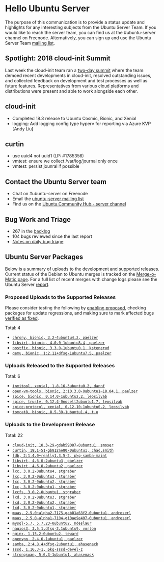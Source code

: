 # Hello Ubuntu Server

The purpose of this communication is to provide a status update and
highlights for any interesting subjects from the Ubuntu Server Team. If
you would like to reach the server team, you can find us at
the #ubuntu-server channel on Freenode. Alternatively, you can sign up
and use the Ubuntu Server Team [mailing list](https://lists.ubuntu.com/mailman/listinfo/ubuntu-server).

## Spotlight: 2018 cloud-init Summit

Last week the cloud-init team ran a [two-day summit](https://powersj.io/post/cloud-init-summit18/) where the team demoed recent developments in cloud-init, resolved outstanding issues, and collected feedback on development and test processes as well as future features. Representatives from various cloud platforms and distributions were present and able to work alongside each other.

## cloud-init

- Completed 18.3 release to Ubuntu Cosmic, Bionic, and Xenial
- logging: Add logging config type hyperv for reporting via Azure KVP [Andy Liu]

## curtin

- use uuid4 not uuid1 (LP: #1785356)
- vmtest: ensure we collect /var/log/journal only once
- vmtest: persist jounral if possible

## Contact the Ubuntu Server team

- Chat on #ubuntu-server on Freenode
- Email the [ubuntu-server mailing list](https://lists.ubuntu.com/mailman/listinfo/ubuntu-server)
- Find us on the [Ubuntu Community Hub - server channel](https://discourse.ubuntu.com/c/server)

## Bug Work and Triage

- 267 in the [backlog]('https://bugs.launchpad.net/~ubuntu-server/+subscribedbugs)
- 104 bugs reviewed since the last report
- [Notes on daily bug triage](https://wiki.ubuntu.com/ServerTeam/KnowledgeBase#Bug_Triage)

## Ubuntu Server Packages

Below is a summary of uploads to the development and supported
releases. Current status of the Debian to Ubuntu merges is tracked on
the [Merge-o-Matic page](https://merges.ubuntu.com/main.html). For a
full list of recent merges with change logs please see the Ubuntu
Server [report](http://reqorts.qa.ubuntu.com/reports/ubuntu-server/merges.html).

### Proposed Uploads to the Supported Releases

Please consider testing the following by [enabling proposed](https://wiki.ubuntu.com/Testing/EnableProposed), checking packages for update regressions, and making sure to mark affected bugs [verified as fixed](https://wiki.ubuntu.com/StableReleaseUpdates#Verification).

Total: 4

- [`chrony, bionic, 3.2-4ubuntu4.2, paelzer`](https://launchpad.net/ubuntu/+source/chrony/3.2-4ubuntu4.2)
- [`libvirt, bionic, 4.0.0-1ubuntu8.4, paelzer`](https://launchpad.net/ubuntu/+source/libvirt/4.0.0-1ubuntu8.4)
- [`postfix, bionic, 3.3.0-1ubuntu0.1, kstenerud`](https://launchpad.net/ubuntu/+source/postfix/3.3.0-1ubuntu0.1)
- [`qemu, bionic, 1:2.11+dfsg-1ubuntu7.5, paelzer`](https://launchpad.net/ubuntu/+source/qemu/1:2.11+dfsg-1ubuntu7.5)

### Uploads Released to the Supported Releases

Total: 6

- [`ipmitool, xenial, 1.8.16-3ubuntu0.2, dannf`](https://launchpad.net/ubuntu/+source/ipmitool/1.8.16-3ubuntu0.2)
- [`open-vm-tools, bionic, 2:10.3.0-0ubuntu1~18.04.1, paelzer`](https://launchpad.net/ubuntu/+source/open-vm-tools/2:10.3.0-0ubuntu1~18.04.1)
- [`spice, bionic, 0.14.0-1ubuntu2.2, leosilvab`](https://launchpad.net/ubuntu/+source/spice/0.14.0-1ubuntu2.2)
- [`spice, trusty, 0.12.4-0nocelt2ubuntu1.7, leosilvab`](https://launchpad.net/ubuntu/+source/spice/0.12.4-0nocelt2ubuntu1.7)
- [`spice-protocol, xenial, 0.12.10-1ubuntu0.2, leosilvab`](https://launchpad.net/ubuntu/+source/spice-protocol/0.12.10-1ubuntu0.2)
- [`tomcat8, bionic, 8.5.30-1ubuntu1.4, t.o`](https://launchpad.net/ubuntu/+source/tomcat8/8.5.30-1ubuntu1.4)

### Uploads to the Development Release

Total: 22

- [`cloud-init, 18.3-29-gdab59087-0ubuntu1, smoser`](https://launchpad.net/ubuntu/+source/cloud-init/18.3-29-gdab59087-0ubuntu1)
- [`curtin, 18.1-51-gb812ae80-0ubuntu1, chad.smith`](https://launchpad.net/ubuntu/+source/curtin/18.1-51-gb812ae80-0ubuntu1)
- [`ldb, 2:1.4.0+really1.3.5-2, pkg-samba-maint`](https://launchpad.net/ubuntu/+source/ldb/2:1.4.0+really1.3.5-2)
- [`libvirt, 4.6.0-2ubuntu3, paelzer`](https://launchpad.net/ubuntu/+source/libvirt/4.6.0-2ubuntu3)
- [`libvirt, 4.6.0-2ubuntu2, paelzer`](https://launchpad.net/ubuntu/+source/libvirt/4.6.0-2ubuntu2)
- [`lxc, 3.0.2-0ubuntu4, stgraber`](https://launchpad.net/ubuntu/+source/lxc/3.0.2-0ubuntu4)
- [`lxc, 3.0.2-0ubuntu3, stgraber`](https://launchpad.net/ubuntu/+source/lxc/3.0.2-0ubuntu3)
- [`lxc, 3.0.2-0ubuntu2, stgraber`](https://launchpad.net/ubuntu/+source/lxc/3.0.2-0ubuntu2)
- [`lxc, 3.0.2-0ubuntu1, stgraber`](https://launchpad.net/ubuntu/+source/lxc/3.0.2-0ubuntu1)
- [`lxcfs, 3.0.2-0ubuntu1, stgraber`](https://launchpad.net/ubuntu/+source/lxcfs/3.0.2-0ubuntu1)
- [`lxd, 3.0.2-0ubuntu3, stgraber`](https://launchpad.net/ubuntu/+source/lxd/3.0.2-0ubuntu3)
- [`lxd, 3.0.2-0ubuntu2, stgraber`](https://launchpad.net/ubuntu/+source/lxd/3.0.2-0ubuntu2)
- [`lxd, 3.0.2-0ubuntu1, stgraber`](https://launchpad.net/ubuntu/+source/lxd/3.0.2-0ubuntu1)
- [`maas, 2.5.0~alpha2-7175-gab01a63f2-0ubuntu1, andreserl`](https://launchpad.net/ubuntu/+source/maas/2.5.0~alpha2-7175-gab01a63f2-0ubuntu1)
- [`maas, 2.5.0~alpha1-7104-g18ae9e407-0ubuntu1, andreserl`](https://launchpad.net/ubuntu/+source/maas/2.5.0~alpha1-7104-g18ae9e407-0ubuntu1)
- [`mysql-5.7, 5.7.23-0ubuntu2, mdeslaur`](https://launchpad.net/ubuntu/+source/mysql-5.7/5.7.23-0ubuntu2)
- [`nagios3, 3.5.1.dfsg-2.1ubuntu9, vorlon`](https://launchpad.net/ubuntu/+source/nagios3/3.5.1.dfsg-2.1ubuntu9)
- [`nginx, 1.15.2-0ubuntu2, teward`](https://launchpad.net/ubuntu/+source/nginx/1.15.2-0ubuntu2)
- [`openvpn, 2.4.6-1ubuntu1, paelzer`](https://launchpad.net/ubuntu/+source/openvpn/2.4.6-1ubuntu1)
- [`samba, 2:4.8.4+dfsg-2ubuntu1, ahasenack`](https://launchpad.net/ubuntu/+source/samba/2:4.8.4+dfsg-2ubuntu1)
- [`sssd, 1.16.3-1, pkg-sssd-devel-z`](https://launchpad.net/ubuntu/+source/sssd/1.16.3-1)
- [`strongswan, 5.6.3-1ubuntu1, ahasenack`](https://launchpad.net/ubuntu/+source/strongswan/5.6.3-1ubuntu1)
